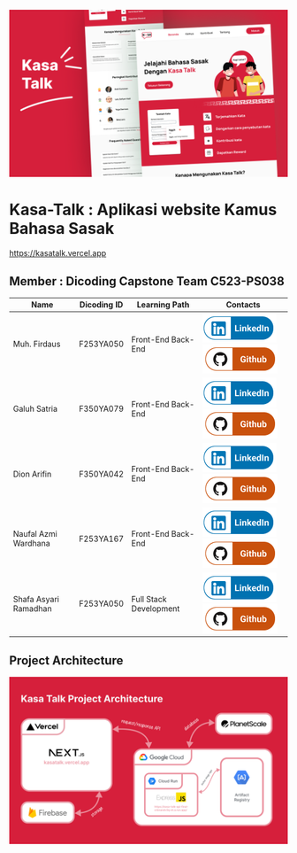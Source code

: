 <p align="center">
    <img src="https://raw.githubusercontent.com/Kasa-Talk/.github/main/profile/Kasa%20Landing%20Pages.png" alt="Terralysis App">
</p>

# Kasa-Talk : Aplikasi website Kamus Bahasa Sasak
https://kasatalk.vercel.app

## Member : Dicoding Capstone Team C523-PS038

| Name                    | Dicoding ID  | Learning Path      | Contacts                                                                                                                                                                                |
| ----------------------- | ----------- | ------------------ | --------------------------------------------------------------------------------------------------------------------------------------------------------------------------------------- |
| Muh. Firdaus | F253YA050 | Front-End Back-End | [![Muh. Firdaus](https://github.com/Kasa-Talk/.github/blob/main/profile/LinkedIn.png)](https://www.linkedin.com/in/muhfirdaus08/) [![Joviar27](https://github.com/Kasa-Talk/.github/blob/main/profile/Github.png)](https://github.com/muhfirdaus08)                        |
| Galuh Satria       | F350YA079 | Front-End Back-End | [![Galuh Satria](https://github.com/Kasa-Talk/.github/blob/main/profile/LinkedIn.png)](https://www.linkedin.com/in/galuhsatria/) [![galuhsatria](https://github.com/Kasa-Talk/.github/blob/main/profile/Github.png)](https://github.com/galuhsatria)         |
| Dion  Arifin          | F350YA042 | Front-End Back-End   | [![Alifia Elfanny](https://github.com/Kasa-Talk/.github/blob/main/profile/LinkedIn.png)](https://www.linkedin.com/in/dionarifin13012003/) [![alifia25](https://github.com/Kasa-Talk/.github/blob/main/profile/Github.png)](https://github.com/arifindion1301)                              |
| Naufal Azmi Wardhana       | F253YA167 | Front-End Back-End   | [![Gita Setyaningsih](https://github.com/Kasa-Talk/.github/blob/main/profile/LinkedIn.png)](https://www.linkedin.com/in/gita-setyaningsih-657996242/) [![RizdkyOktaviari](https://github.com/Kasa-Talk/.github/blob/main/profile/Github.png)](https://github.com/RizdkyOktaviari) |
| Shafa Asyari Ramadhan            | F253YA050 | Full Stack Development     | [![Shafa Asyari Ramadhan](https://github.com/Kasa-Talk/.github/blob/main/profile/LinkedIn.png)](www.linkedin.com/in/shafaasyari/) [![shafaio](https://github.com/Kasa-Talk/.github/blob/main/profile/Github.png)](https://github.com/shafaio)                   |

## Project Architecture
<p align="center">
    <img src="https://github.com/Kasa-Talk/.github/blob/main/profile/project%20architecture.png" alt="Terralysis App">
</p>
